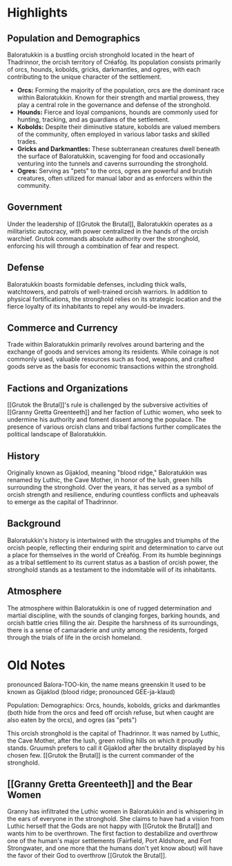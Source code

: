 # Highlights
## Population and Demographics
Baloratukkin is a bustling orcish stronghold located in the heart of Thadrinnor, the orcish territory of Créafóg. Its population consists primarily of orcs, hounds, kobolds, gricks, darkmantles, and ogres, with each contributing to the unique character of the settlement.
- **Orcs:** Forming the majority of the population, orcs are the dominant race within Baloratukkin. Known for their strength and martial prowess, they play a central role in the governance and defense of the stronghold.
- **Hounds:** Fierce and loyal companions, hounds are commonly used for hunting, tracking, and as guardians of the settlement.
- **Kobolds:** Despite their diminutive stature, kobolds are valued members of the community, often employed in various labor tasks and skilled trades.
- **Gricks and Darkmantles:** These subterranean creatures dwell beneath the surface of Baloratukkin, scavenging for food and occasionally venturing into the tunnels and caverns surrounding the stronghold.
- **Ogres:** Serving as "pets" to the orcs, ogres are powerful and brutish creatures, often utilized for manual labor and as enforcers within the community.
## Government
Under the leadership of [[Grutok the Brutal]], Baloratukkin operates as a militaristic autocracy, with power centralized in the hands of the orcish warchief. Grutok commands absolute authority over the stronghold, enforcing his will through a combination of fear and respect.
## Defense
Baloratukkin boasts formidable defenses, including thick walls, watchtowers, and patrols of well-trained orcish warriors. In addition to physical fortifications, the stronghold relies on its strategic location and the fierce loyalty of its inhabitants to repel any would-be invaders.
## Commerce and Currency
Trade within Baloratukkin primarily revolves around bartering and the exchange of goods and services among its residents. While coinage is not commonly used, valuable resources such as food, weapons, and crafted goods serve as the basis for economic transactions within the stronghold.
## Factions and Organizations
[[Grutok the Brutal]]'s rule is challenged by the subversive activities of [[Granny Gretta Greenteeth]] and her faction of Luthic women, who seek to undermine his authority and foment dissent among the populace. The presence of various orcish clans and tribal factions further complicates the political landscape of Baloratukkin.
## History
Originally known as Gijaklod, meaning "blood ridge," Baloratukkin was renamed by Luthic, the Cave Mother, in honor of the lush, green hills surrounding the stronghold. Over the years, it has served as a symbol of orcish strength and resilience, enduring countless conflicts and upheavals to emerge as the capital of Thadrinnor.
## Background
Baloratukkin's history is intertwined with the struggles and triumphs of the orcish people, reflecting their enduring spirit and determination to carve out a place for themselves in the world of Créafóg. From its humble beginnings as a tribal settlement to its current status as a bastion of orcish power, the stronghold stands as a testament to the indomitable will of its inhabitants.
## Atmosphere
The atmosphere within Baloratukkin is one of rugged determination and martial discipline, with the sounds of clanging forges, barking hounds, and orcish battle cries filling the air. Despite the harshness of its surroundings, there is a sense of camaraderie and unity among the residents, forged through the trials of life in the orcish homeland.
# Old Notes
pronounced Balora-TOO-kin, the name means greenskin
It used to be known as Gijaklod (blood ridge; pronounced GEE-ja-klaud)

Population:
	Demographics: Orcs, hounds, kobolds, gricks and darkmantles (both hide from the orcs and feed off orcish refuse, but when caught are also eaten by the orcs), and ogres (as "pets")

This orcish stronghold is the capital of Thadrinnor. It was named by Luthic, the Cave Mother, after the lush, green rolling hills on which it proudly stands. Gruumsh prefers to call it Gijaklod after the brutality displayed by his chosen few. [[Grutok the Brutal]] is the current commander of the stronghold.
## [[Granny Gretta Greenteeth]] and the Bear Women
Granny has infiltrated the Luthic women in Baloratukkin and is whispering in the ears of everyone in the stronghold. She claims to have had a vision from Luthic herself that the Gods are not happy with [[Grutok the Brutal]] and wants him to be overthrown. The first faction to destabilize and overthrow one of the human's major settlements (Fairfield, Port Aldshore, and Fort Strongwater, and one more that the humans don't yet know about) will have the favor of their God to overthrow [[Grutok the Brutal]].